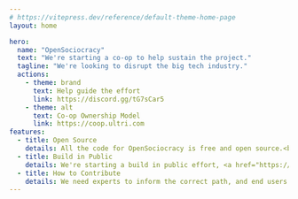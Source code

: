 ```yaml
---
# https://vitepress.dev/reference/default-theme-home-page
layout: home

hero:
  name: "OpenSociocracy"
  text: "We're starting a co-op to help sustain the project."
  tagline: "We're looking to disrupt the big tech industry."
  actions:
    - theme: brand
      text: Help guide the effort
      link: https://discord.gg/tG7sCar5
    - theme: alt
      text: Co-op Ownership Model
      link: https://coop.ultri.com
features:
  - title: Open Source
    details: All the code for OpenSociocracy is free and open source.<br /><br /><a href="https://handbook.opensociocracy.org/why-use-open-source/">Why Open Source?</a>
  - title: Build in Public
    details: We're starting a build in public effort, <a href="https://handbook.opensociocracy.org">help us define it</a>.<br /><br /><a href="https://handbook.opensociocracy.org/about-us/why-build-in-public/">Why Build in Public?</a>
  - title: How to Contribute
    details: We need experts to inform the correct path, and end users to define how they want to get there.<br /><br /><a href="https://handbook.opensociocracy.org/contributing/">Lend a hand</a>
---
```


